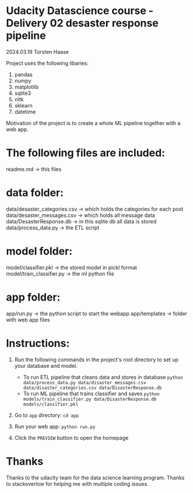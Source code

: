 # Udacity Datascience course - Delivery 02 desaster response pipeline
2024.03.19 Torsten Haase

Project uses the following libaries:

1) pandas
2) numpy
3) matplotlib
4) sqlite3
5) nltk
6) sklearn
7) datetime

Motivation of the project is to create a whole ML pipeline together with a web app.

# The following files are included:

readme.md -> this files

# data folder:
data/desaster_categories.csv -> which holds the categories for each post
data/desaster_messages.csv -> which holds all message data
data/DesasterResponse.db -> in this sqlite db all data is stored
data/process_data.py -> the ETL script

# model folder:
model/classifier.pkl -> the stored model in pickl format
model/train_classifier.py -> the ml python file

# app folder:
app/run.py -> the python script to start the webapp
app/templates -> folder with web app files

# Instructions:
1. Run the following commands in the project's root directory to set up your database and model.

    - To run ETL pipeline that cleans data and stores in database
        `python data/process_data.py data/disaster_messages.csv data/disaster_categories.csv data/DisasterResponse.db`
    - To run ML pipeline that trains classifier and saves
        `python models/train_classifier.py data/DisasterResponse.db models/classifier.pkl`

2. Go to `app` directory: `cd app`

3. Run your web app: `python run.py`

4. Click the `PREVIEW` button to open the homepage

# Thanks
Thanks to the udacity team for the data science learning program. Thanks to stackoverlow for helping me with multiple coding issues.
